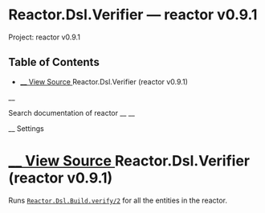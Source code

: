 # Reactor.Dsl.Verifier — reactor v0.9.1

Project: reactor v0.9.1

## Table of Contents

- [ __ View Source ](external_link) Reactor.Dsl.Verifier (reactor v0.9.1)

__

Search documentation of reactor __ __

__ Settings

#  [ __ View Source ](external_link) Reactor.Dsl.Verifier (reactor v0.9.1)

Runs [`Reactor.Dsl.Build.verify/2`](external_link) for all the entities in the reactor.
